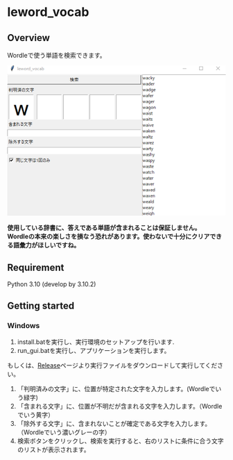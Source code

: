 # leword_vocab

## Overview
Wordleで使う単語を検索できます。

![behaviour](https://raw.githubusercontent.com/RT-EGG/leword_vocab/main/img/behaviour.gif)

**使用している辞書に、答えである単語が含まれることは保証しません。**  
**Wordleの本来の楽しさを損なう恐れがあります。使わないで十分にクリアできる語彙力がほしいですね。**

## Requirement
Python 3.10 (develop by 3.10.2)

## Getting started
### Windows
1. install.batを実行し、実行環境のセットアップを行います.
1. run_gui.batを実行し、アプリケーションを実行します。

もしくは、[Release](https://github.com/RT-EGG/leword_vocab/releases/tag/1.0)ページより実行ファイルをダウンロードして実行してください。

1. 「判明済みの文字」に、位置が特定された文字を入力します。(Wordleでいう緑字)
1. 「含まれる文字」に、位置が不明だが含まれる文字を入力します。（Wordleでいう黄字）
1. 「除外する文字」に、含まれないことが確定である文字を入力します。（Wordleでいう濃いグレーの字）
1. 検索ボタンをクリックし、検索を実行すると、右のリストに条件に合う文字のリストが表示されます。
